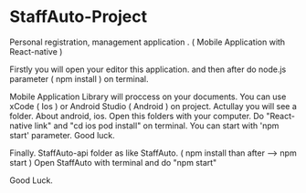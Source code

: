 # StaffAuto-Project
 Personal registration, management application . ( Mobile Application with React-native )
 
 Firstly you will open your editor this application. 
 and then after do node.js parameter ( npm install ) on terminal.
 
 Mobile Application Library will proccess on your documents. You can use xCode ( Ios ) or Android Studio ( Android ) on project. Actullay you will see a folder. About android, ios. Open this folders with your computer. 
 Do "React-native link"  and "cd ios pod install" on terminal. You can start with 'npm start' parameter. Good luck.
 
 Finally. StaffAuto-api folder as like StaffAuto. ( npm install than after --> npm start )
 Open StaffAuto with terminal and do "npm start"
 
 Good Luck.
